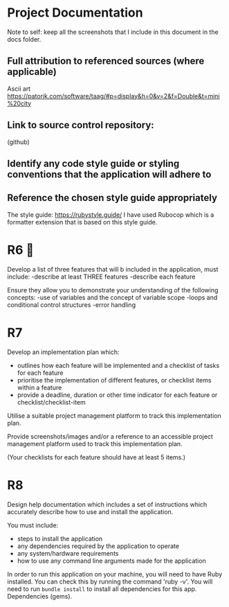 # Project Documentation
Note to self: keep all the screenshots that I include in this document in the docs folder.

## Full attribution to referenced sources (where applicable)
Ascii art
https://patorjk.com/software/taag/#p=display&h=0&v=2&f=Double&t=mini%20city
## Link to source control repository: 
(github)
## Identify any code style guide or styling conventions that the application will adhere to
## Reference the chosen style guide appropriately
The style guide: https://rubystyle.guide/
I have used  Rubocop which is a formatter extension that is based on this style guide. 

# R6 🏡
Develop a list of three features that will b included in the application, must include:
-describe at least THREE features
-describe each feature

Ensure they allow you to demonstrate your understanding of the following concepts: 
-use of variables and the concept of variable scope
-loops and conditional control structures
-error handling

# R7
Develop an implementation plan which:
- outlines how each feature will be implemented and a checklist of tasks for each feature
- prioritise the implementation of different features, or checklist items within a feature
- provide a deadline, duration or other time indicator for each feature or checklist/checklist-item

Utilise a suitable project management platform to track this implementation plan.

Provide screenshots/images and/or a reference to an accessible project management platform used to track this implementation plan. 

(Your checklists for each feature should have at least 5 items.)

# R8
Design help documentation which includes a set of instructions which accurately describe how to use and install the application.

You must include:
- steps to install the application
- any dependencies required by the application to operate
- any system/hardware requirements
- how to use any command line arguments made for the application

In order to run this application on your machine, you will need to have Ruby installed. 
You can check this by running the command 'ruby -v'.
You will need to run ``bundle install`` to install all dependencies for this app.
Dependencies (gems).
